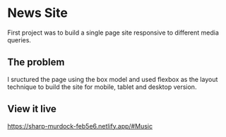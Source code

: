 # News Site
First project was to build a single page site responsive to different
media queries.

## The problem

I sructured the page using the box model and used flexbox as the layout technique to build the site for mobile, tablet and desktop version.

## View it live
https://sharp-murdock-feb5e6.netlify.app/#Music
